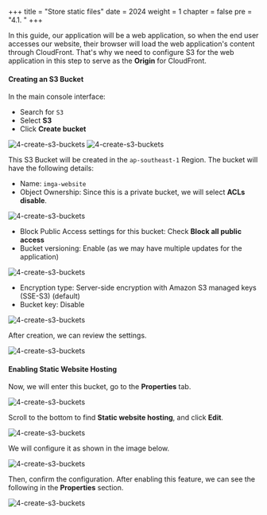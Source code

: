 +++
title = "Store static files"
date = 2024
weight = 1
chapter = false
pre = "4.1. "
+++

In this guide, our application will be a web application, so when the end user accesses our website, their browser will load the web application's content through CloudFront. That's why we need to configure S3 for the web application in this step to serve as the **Origin** for CloudFront.

#### Creating an S3 Bucket

In the main console interface:

- Search for `S3`
- Select **S3**
- Click **Create bucket**

![4-create-s3-buckets](/images/4-create-s3-buckets/4-1-1-search-s3.png)
![4-create-s3-buckets](/images/4-create-s3-buckets/4-1-2-s3-page.png)

This S3 Bucket will be created in the `ap-southeast-1` Region. The bucket will have the following details:

- Name: `imga-website`
- Object Ownership: Since this is a private bucket, we will select **ACLs disable**.

![4-create-s3-buckets](/images/4-create-s3-buckets/4-1-3-setup-s3-bucket-for-website.png)

- Block Public Access settings for this bucket: Check **Block all public access**
- Bucket versioning: Enable (as we may have multiple updates for the application)

![4-create-s3-buckets](/images/4-create-s3-buckets/4-1-4-setup-s3-bucket-for-website.png)

- Encryption type: Server-side encryption with Amazon S3 managed keys (SSE-S3) (default)
- Bucket key: Disable

![4-create-s3-buckets](/images/4-create-s3-buckets/4-1-5-setup-and-create-website-bucket.png)

After creation, we can review the settings.

![4-create-s3-buckets](/images/4-create-s3-buckets/4-1-6-website-bucket-is-created.png)

#### Enabling Static Website Hosting

Now, we will enter this bucket, go to the **Properties** tab.

![4-create-s3-buckets](/images/4-create-s3-buckets/4-1-7-website-bucket-properties.png)

Scroll to the bottom to find **Static website hosting**, and click **Edit**.

![4-create-s3-buckets](/images/4-create-s3-buckets/4-1-8-edit-static-website-hosting.png)

We will configure it as shown in the image below.

![4-create-s3-buckets](/images/4-create-s3-buckets/4-1-9-setup-static-website-hosting.png)

Then, confirm the configuration. After enabling this feature, we can see the following in the **Properties** section.

![4-create-s3-buckets](/images/4-create-s3-buckets/4-1-10-check-result.png)
